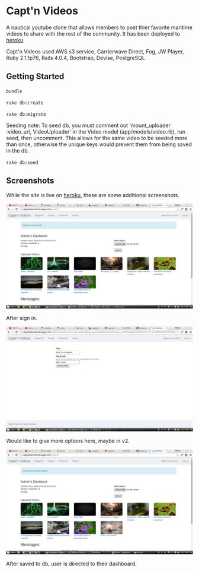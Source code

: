 # Capt'n Videos

A nautical youtube clone that allows members to post thier favorite maritime videos to share with the rest of the community. It has been deployed to [heroku](http://captvideos.herokuapp.com/).

Capt'n Videos used AWS s3 service, Carrierwave Direct, Fog, JW Player, Ruby 2.1.1p76, Rails 4.0.4, Bootstrap, Devise, PostgreSQL

## Getting Started

`bundle`

`rake db:create`

`rake db:migrate`

Seeding note: To seed db, you must comment out 'mount_uploader :video_url, VideoUploader' in the Video model (app/models/video.rb), run seed, then uncomment. This allows for the same video to be seeded more than once, otherwise the unique keys would prevent them from being saved in the db.

`rake db:seed`

## Screenshots

While the site is live on [heroku](http://captvideos.herokuapp.com/), these are some additional screenshots.

![landing page](https://raw.githubusercontent.com/Carpk/capt_videos/master/app/assets/images/signed-in.png)

After sign in.

![video page](https://raw.githubusercontent.com/Carpk/capt_videos/master/app/assets/images/upload.png)

Would like to give more options here, maybe in v2.

![video page](https://raw.githubusercontent.com/Carpk/capt_videos/master/app/assets/images/upload-created.png)

After saved to db, user is directed to their dashboard.
